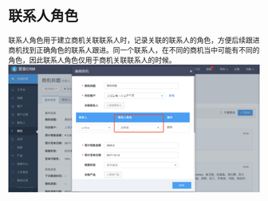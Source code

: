 # 联系人角色

联系人角色用于建立商机关联联系人时，记录关联的联系人的角色，方便后续跟进商机找到正确角色的联系人跟进。同一个联系人，在不同的商机当中可能有不同的角色，因此联系人角色仅用于商机关联联系人的时候。![](/assets/联系人角色.png)

